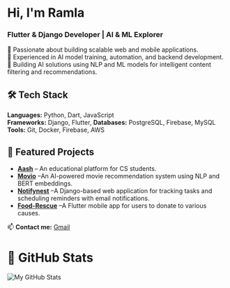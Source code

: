 # Hi, I'm Ramla 

###  Flutter & Django Developer | AI & ML Explorer  

🔹 Passionate about building scalable web and mobile applications.  
🔹 Experienced in AI model training, automation, and backend development.  
🔹 Building AI solutions using NLP and ML models for intelligent content filtering and recommendations.

## 🛠 Tech Stack
**Languages:** Python, Dart, JavaScript  
**Frameworks:** Django, Flutter, 
**Databases:** PostgreSQL, Firebase, MySQL 
**Tools:** Git, Docker, Firebase, AWS  

## 🌟 Featured Projects
- **[Aash](https://github.com/Ramla-r4/aash)** – An educational platform for CS students.
- **[Movio](https://github.com/Ramla-r4/Movio)** –An AI-powered movie recommendation system using NLP and BERT embeddings.
- **[Notifynest](https://github.com/Ramla-r4/NotifyNest)** –A Django-based web application for tracking tasks and scheduling reminders with email notifications.
- **[Food-Rescue](https://github.com/Ramla-r4/Food-Rescue-)** –A Flutter mobile app for users to donate to various causes.

📫 **Contact me:** [Gmail](ramla76moha@gmail.com)

# 🚀 GitHub Stats
![My GitHub Stats](https://github-readme-stats.vercel.app/api?username=Ramla-r4&show_icons=true&hide_title=true&theme=light)



